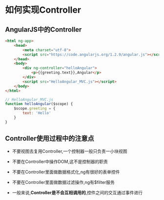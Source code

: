 # 如何实现Controller

## AngularJS中的Controller

``` html
<html ng-app>
    <head>
        <meta charset="utf-8">
        <script src="https://code.angularjs.org/1.2.9/angular.js"></script>
    </head>
    <body>
        <div ng-controller="helloAngular">
            <p>{{greeting.text}},Angular</p>
        </div>
        <script src="HelloAngular_MVC.js"></script>
    </body>
</html>
```

``` javascript
// HelloAngular_MVC.js
function helloAngular($scope) {
    $scope.greeting = {
        text: 'Hello'
    }
}
```

## Controller使用过程中的注意点

- 不要视图去复用Controller,一个控制器一般只负责一小块视图

- 不要在Controller中操作DOM,这不是控制器的职责

- 不要在Controller里面做数据格式化,ng有很好的表单控件

- 不要在Controller里面做数据过滤操作,ng有$filter服务

- 一般来说,**Controller是不会互相调用的**,控件之间的交互通过事件进行